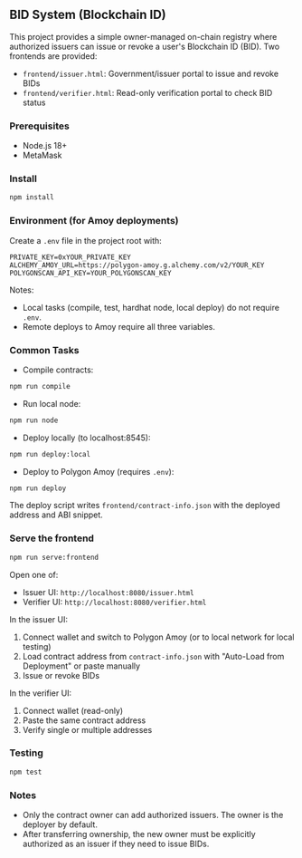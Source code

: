 ## BID System (Blockchain ID)

This project provides a simple owner-managed on-chain registry where authorized issuers can issue or revoke a user's Blockchain ID (BID). Two frontends are provided:

- `frontend/issuer.html`: Government/issuer portal to issue and revoke BIDs
- `frontend/verifier.html`: Read-only verification portal to check BID status

### Prerequisites

- Node.js 18+
- MetaMask

### Install

```bash
npm install
```

### Environment (for Amoy deployments)

Create a `.env` file in the project root with:

```
PRIVATE_KEY=0xYOUR_PRIVATE_KEY
ALCHEMY_AMOY_URL=https://polygon-amoy.g.alchemy.com/v2/YOUR_KEY
POLYGONSCAN_API_KEY=YOUR_POLYGONSCAN_KEY
```

Notes:
- Local tasks (compile, test, hardhat node, local deploy) do not require `.env`.
- Remote deploys to Amoy require all three variables.

### Common Tasks

- Compile contracts:
```bash
npm run compile
```

- Run local node:
```bash
npm run node
```

- Deploy locally (to localhost:8545):
```bash
npm run deploy:local
```

- Deploy to Polygon Amoy (requires `.env`):
```bash
npm run deploy
```

The deploy script writes `frontend/contract-info.json` with the deployed address and ABI snippet.

### Serve the frontend

```bash
npm run serve:frontend
```

Open one of:
- Issuer UI: `http://localhost:8080/issuer.html`
- Verifier UI: `http://localhost:8080/verifier.html`

In the issuer UI:
1) Connect wallet and switch to Polygon Amoy (or to local network for local testing)
2) Load contract address from `contract-info.json` with "Auto-Load from Deployment" or paste manually
3) Issue or revoke BIDs

In the verifier UI:
1) Connect wallet (read-only)
2) Paste the same contract address
3) Verify single or multiple addresses

### Testing

```bash
npm test
```

### Notes

- Only the contract owner can add authorized issuers. The owner is the deployer by default.
- After transferring ownership, the new owner must be explicitly authorized as an issuer if they need to issue BIDs.


